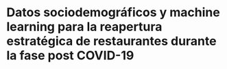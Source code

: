 # Datos sociodemográficos y machine learning para la reapertura estratégica de restaurantes durante la fase post COVID-19
